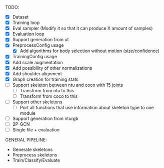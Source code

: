 TODO:

- [x] Dataset
- [x] Training loop
- [x] Eval sampler (Modify it so that it can produce X amount of samples)
- [x] Evaluation loop
- [x] Support generation from ut
- [x] PreprocessConfig usage
    - [x] Add algorithms for body selection without motion (size/confidence)
- [x] TrainingConfig usage
- [x] Add scale augmentation
- [x] Add possibility of other normalizations
- [x] Add shoulder alignment
- [x] Graph creation for training stats
- [ ] Support skeleton between ntu and coco with 15 joints
  - [ ] Transform from ntu to this
  - [ ] Transform from coco to this
- [ ] Support other skeletons
  - [ ] Port all functions that use information about skeleton type to one module
- [ ] Support generation from nturgb
- [ ] 2P-GCN
- [ ] Single file + evaluation

GENERAL PIPELINE:

- Generate skeletons
- Preprocess skeletons
- Train/Classify/Evaluate

